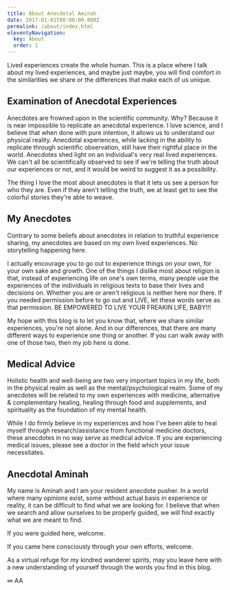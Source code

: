```yaml
---
title: About Anecdotal Aminah
date: 2017-01-01T00:00:00.000Z
permalink: /about/index.html
eleventyNavigation:
  key: About
  order: 1
---
```

Lived experiences create the whole human. This is a place where I talk about my lived experiences, and maybe just maybe, you will find comfort in the similarities we share or the differences that make each of us unique. 

## Examination of Anecdotal Experiences

Anecdotes are frowned upon in the scientific community. Why? Because it is near impossible to replicate an anecdotal experience. I love science, and I believe that when done with pure intention, it allows us to understand our physical reality. Anecdotal experiences, while lacking in the ability to replicate through scientific observation, still have their rightful place in the world. Anecdotes shed light on an individual's very real lived experiences. We can't all be scientifically observed to see if we're telling the truth about our experiences or not, and it would be weird to suggest it as a possibility. 

The thing I love the most about anecdotes is that it lets us see a person for who they are. Even if they aren't telling the truth, we at least get to see the colorful stories they're able to weave.

## My Anecdotes

Contrary to some beliefs about anecdotes in relation to truthful experience sharing, my anecdotes are based on my own lived experiences. No storytelling happening here. 

I actually encourage you to go out to experience things on your own, for your own sake and growth. One of the things I dislike most about religion is that, instead of experiencing life on one's own terms, many people use the experiences of the individuals in religious texts to base their lives and decisions on. Whether you are or aren't religious is neither here nor there. If you needed permission before to go out and LIVE, let these words serve as that permission. BE EMPOWERED TO LIVE YOUR FREAKIN LIFE, BABY!!!

My hope with this blog is to let you know that, where we share similar experiences, you're not alone. And in our differences, that there are many different ways to experience one thing or another. If you can walk away with one of those two, then my job here is done.

## Medical Advice

Holistic health and well-being are two very important topics in my life, both in the physical realm as well as the mental/psychological realm. Some of my anecdotes will be related to my own experiences with medicine, alternative & complementary healing, healing through food and supplements, and spirituality as the foundation of my mental health.

While I do firmly believe in my experiences and how I've been able to heal myself through research/assistance from functional medicine doctors, these anecdotes in no way serve as medical advice. If you are experiencing medical issues, please see a doctor in the field which your issue necessitates. 

## Anecdotal Aminah

My name is Aminah and I am your resident anecdote pusher. In a world where many opinions exist, some without actual basis in experience or reality, it can be difficult to find what we are looking for. I believe that when we search and allow ourselves to be properly guided, we will find exactly what we are meant to find. 

If you were guided here, welcome. 

If you came here consciously through your own efforts, welcome.

As a virtual refuge for my kindred wanderer spirits, may you leave here with a new understanding of yourself through the words you find in this blog.

∞ AA